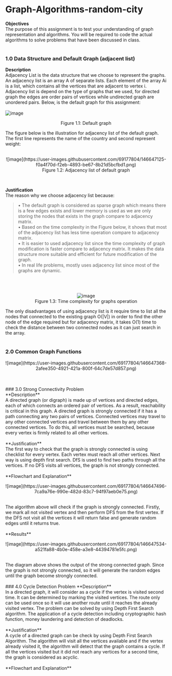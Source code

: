 # Graph-Algorithms-random-city

**Objectives**</br>
The purpose of this assignment is to test your understanding of graph representation and algorithms. You will be required to code the actual algorithms to solve problems that have been discussed in class.
</br></br>
### 1.0 Data Structure and Default Graph (adjacent list)</br>
**Description**</br>
Adjacency List is the data structure that we choose to represent the graphs. An adjacency list is an array A of separate lists. Each element of the array Ai is a list, which contains all the vertices that are adjacent to vertex i. Adjacency list is depend on the type of graphs that we used, for directed graph the edges are order pairs of vertices while undirected graph are unordered pairs. Below, is the default graph for this assignment:</br></br>
![image](https://user-images.githubusercontent.com/69177804/146646628-6bd05ca0-5fd9-44c6-86c8-0129ab0d4a41.png)</br>
<p align="center">Figure 1.1: Default graph</p>

The figure below is the illustration for adjacency list of the default graph. The first line represents the name of the country and second represent weight:</br></br>
<p align="center">
![image](https://user-images.githubusercontent.com/69177804/146647125-f0a4f70d-f2eb-4893-be67-8b21d5bcfbd1.png)
<br>
Figure 1.2: Adjacency list of default graph</p>
</br>

**Justification**</br>
The reason why we choose adjacency list because:

>•	The default graph is considered as sparse graph which means there is a few edges exists and lower memory is used as we are only storing the nodes that exists in the graph compare to adjacency matrix.</br>
•	Based on the time complexity in the Figure below, it shows that most of the adjacency list has less time operation compare to adjacency matrix. </br>
•	It is easier to used adjacency list since the time complexity of graph modification is faster compare to adjacency matrix. It makes the data structure more suitable and efficient for future modification of the graph.</br>
•	In real life problems, mostly uses adjacency list since most of the graphs are dynamic.</br>

<br><br><p align="center">
![image](https://user-images.githubusercontent.com/69177804/146647142-cff9be90-dc66-45f5-a9ed-475057ca6928.png)<br>
Figure 1.3: Time complexity for graphs operation</p>

The only disadvantages of using adjacency list is it require time to list all the nodes that connected to the existing graph O(|V|) in order to find the other node of the edge required but for adjacency matrix, it takes O(1) time to check the distance between two connected nodes as it can just search in the array.</br></br>
### 2.0 Common Graph Functions</br>
<p align="center">
![image](https://user-images.githubusercontent.com/69177804/146647368-2afee350-4921-421a-800f-64c7de57d857.png)
</p>
</br></br>
### 3.0 Strong Connectivity Problem</br>
**Description**</br>
A directed graph (or digraph) is made up of vertices and directed edges, each of which connects an ordered pair of vertices. As a result, reachability is critical in this graph.
A directed graph is strongly connected if it has a path connecting any two pairs of vertices. Connected vertices may travel to any other connected vertices and travel between them by any other connected vertices. To do this, all vertices must be searched, because every vertex is firmly related to all other vertices.	</br></br>
**Justification**</br>
The first way to check that the graph is strongly connected is using checklist for every vertex. Each vertex must reach all other vertices. Next way is using depth first search. DfS is used to find two paths through all the vertices. If no DFS visits all vertices, the graph is not strongly connected.</br></br>
**Flowchart and Explanation**</br><p align="center">
![image](https://user-images.githubusercontent.com/69177804/146647496-7ca9a76e-990e-482d-83c7-94f97aeb0e75.png)</p>
</br>The algorithm above will check if the graph is strongly connected. Firstly, we mark all not visited vertex and then perform DFS from the first vertex. If the DFS not visit all the vertices it will return false and generate random edges until it returns true.</br>
</br>**Results**
<p align="center">
![image](https://user-images.githubusercontent.com/69177804/146647534-a521fa88-4b0e-458e-a3e8-44394781e5fc.png)</p></br>
The diagram above shows the output of the strong connected graph. Since the graph is not strongly connected, so it will generate the random edges until the graph become strongly connected.</br></br>
### 4.0 Cycle Detection Problem
**Description**</br>
In a directed graph, it will consider as a cycle if the vertex is visited second time. It can be determined by marking the visited vertices. The route only can be used once so it will use another route until it reaches the already visited vertex. The problem can be solved by using Depth First Search algorithm. The application of a cycle detection including cryptographic hash function, money laundering and detection of deadlocks.
</br></br>
**Justification**</br>
A cycle of a directed graph can be check by using Depth First Search Algorithm. The algorithm will visit all the vertices available and if the vertex already visited it, the algorithm will detect that the graph contains a cycle.  If all the vertices visited but it did not reach any vertices for a second time, the graph is considered as acyclic. 
</br></br>
**Flowchart and Explanation**</br>




